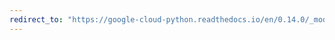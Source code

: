 ```yaml
---
redirect_to: "https://google-cloud-python.readthedocs.io/en/0.14.0/_modules/gcloud/logging/client.html"
---
```

